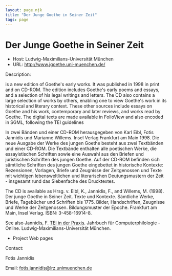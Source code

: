 ```yaml
---
layout: page.njk
title: "Der Junge Goethe in Seiner Zeit"
tags: page
---
```

# Der Junge Goethe in Seiner Zeit








* Host: Ludwig-Maximilians-Universität München
* URL: <http://www.jgoethe.uni-muenchen.de/>



Description:


 is a new edition of Goethe's early works. It was published in 1998 in print and on
 CD-ROM. The edition includes Goethe's early poems and essays, and a selection of his
 legal writings and letters. The CD also contains a large selection of works by others,
 enabling one to view Goethe's work in its historical and literary context. These other
 sources include essays on Goethe and his work, contemporary and later reviews, and
 works read by Goethe. The digital texts are made available in FolioView and also encoded
 in SGML, following the TEI guidelines 


In zwei Bänden und einer CD-ROM herausgegeben von Karl Eibl, Fotis Jannidis und Marianne
 Willems. Insel Verlag Frankfurt am Main 1998. Die neue Ausgabe der Werke des jungen
 Goethe besteht aus zwei Textbänden und einer CD-ROM. Die Textbände enthalten alle
 poetischen Werke, die essayistischen Schriften sowie eine Auswahl aus den Briefen
 und juristischen Schriften des jungen Goethe. Auf der CD-ROM befinden sich sämtliche
 Schriften des jungen Goethe eingebettet in historische Kontexte: Rezensionen, Vorlagen,
 Briefe und Zeugnisse der Zeitgenossen und Texte mit wichtigen lebensweltlichen und
 literarischen Deutungsmustern der Zeit - insgesamt rund das Siebenfache des Drucktextes.


The CD is available as Hrsg. v. Eibl, K., Jannidis, F., and Willems, M. (1998). Der
 junge Goethe in Seiner Zeit. Texte und Kontexte. Sämtliche Werke, Briefe, Tagebücher
 und Schriften bis 1775. Bilder, Handschriften, Zeugnisse und Werke der Zeitgenossen.
 Bildungsmuster der Epoche. Frankfurt am Main, Insel Verlag. ISBN: 3-458-16914-8. 


See also Jannidis, F. [TEI in der Praxis](http://computerphilologie.uni-muenchen.de/praxis/teiprax.html). Jahrbuch für Computerphilologie - Online. Ludwig-Maximilians-Universität München.
 


- Project Web pages



Contact:



Fotis Jannidis


Email: [fotis.jannidis@lrz.unimuenchen.de](mailto:fotis.jannidis@lrz.unimuenchen.de)





